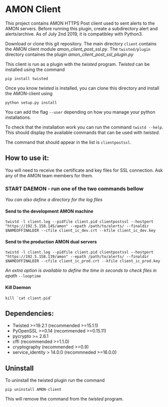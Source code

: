 # AMON Client

This project contains AMON HTTPS Post client used to sent alerts to  the AMON servers.
Before running this plugin, create a subdirectory alert and alerts/archive. As of July 2nd 2019, it is compatibley with Python3. 

Download or clone this git repository. 
The main directory `client` contains the AMON client module *amon_client_post_ssl.py*.
The `twisted/plugin` directory containes the plugin *amon_client_post_ssl_plugin.py*

This client is run as a plugin with the *twisted* program. 
*Twisted* can be installed using the command 

```
pip install twisted
```

Once you know *twisted* is installed, you can clone this directory and install the AMON-client using 

```
python setup.py install 
```

You can add the flag `--user` depending on how you manage your python installations.

To check that the installation work you can run the command `twistd --help`. This should display the available commands that can be used with *twisted*.

The command that should appear in the list is `clientpostssl`.    

<!-- Each alert sent to AMON is moved to the archive subdirectory alerts/archive. -->

## How to use it:

You will need to receive the certificate and key files for SSL connection. Ask any of the AMON team members for them. 

### START DAEMON - run one of the two commands bellow 

_You can also define a directory for the log files_

#### Send to the development AMON machine
```
twistd -l client.log --pidfile client.pid clientpostssl --hostport "https://192.5.158.145/amon" --epath /path/to/alerts/ --finaldir $NAMEOFFINALDIR --cfile client_ic_dev.crt --kfile client_ic_dev.key
```

#### Send to the production AMON dual servers
```
twistd -l client.log --pidfile client.pid clientpostssl --hostport "https://192.5.158.139/amon" --epath /path/to/alerts/ --finaldir $NAMEOFFINALDIR --cfile client_ic_prod.crt --kfile client_ic_prod.key
```

_An extra option is available to define the time in seconds to check files in epath_ `--looptime` 

#### Kill Daemon
```
kill `cat client.pid`
```

## Dependencies:
 * Twisted >=19.2.1 (recommended >=15.1.1) 
 * PyOpenSSL >=0.14 (recommended >=0.15.11) 
 * pycrypto >= 2.6.1 
 * cffi (recommended >=1.1.0) 
 * cryptography (recommended >=0.9) 
 * service_identity > 14.0.0 (recommneded >=16.0.0) 

## Uninstall

To uninstall the twisted plugin run the command

```
pip uninstall AMON-client
```

This will remove the command from the *twisted* program. 

